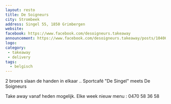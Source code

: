 ```yaml
---
layout: resto
title: De Soigneurs
city: Strombeek
address: Singel 55, 1850 Grimbergen
website:
facebook: https://www.facebook.com/desoigneurs.takeaway
announcement: https://www.facebook.com/desoigneurs.takeaway/posts/104062441498987
logo:
category: 
 - takeaway
 - delivery
tags:
  - belgisch
---
```

2 broers slaan de handen in elkaar ..
Sportcafé "De Singel" meets De Soigneurs

Take away vanaf heden mogelijk.
Elke week nieuw menu : 
0470 58 36 58


